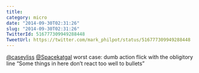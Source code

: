 ```yaml
---
title: 
category: micro
date: "2014-09-30T02:31:26"
slug: "2014-09-30T02:31:26"
TwitterId: 516777309949288448
TweetUrl: https://twitter.com/mark_philpot/status/516777309949288448
---
```


[@caseyliss](https://twitter.com/caseyliss)
[@Spacekatgal](https://twitter.com/Spacekatgal) worst case: dumb action flick
with the obligitory line “Some things in here don’t react too well to bullets”
